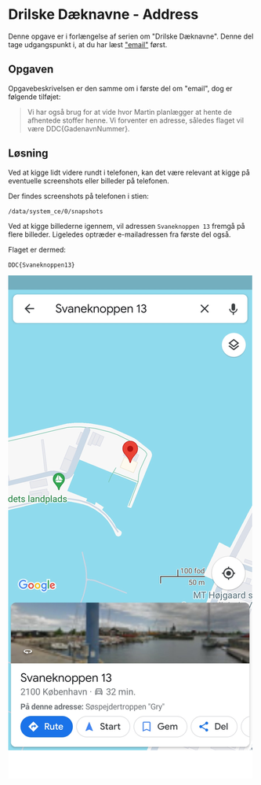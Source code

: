 # Drilske Dæknavne - Address
Denne opgave er i forlængelse af serien om "Drilske Dæknavne". Denne del tage udgangspunkt i, at du har læst ["email"](./Drilske%20Dæknavne%20-%20Email.md) først.

## Opgaven
Opgavebeskrivelsen er den samme om i første del om "email", dog er følgende tilføjet: 

> Vi har også brug for at vide hvor Martin planlægger at hente de afhentede stoffer henne. Vi forventer en adresse, således flaget vil være DDC{GadenavnNummer}.

## Løsning
Ved at kigge lidt videre rundt i telefonen, kan det være relevant at kigge på eventuelle screenshots eller billeder på telefonen. 

Der findes screenshots på telefonen i stien:
```
/data/system_ce/0/snapshots
```

Ved at kigge billederne igennem, vil adressen `Svaneknoppen 13` fremgå på flere billeder. Ligeledes optræder e-mailadressen fra første del også. 

Flaget er dermed: 
```
DDC{Svaneknoppen13}
```

![img.png](../../assets/forensics_drilske_daeknavne_address.png)

